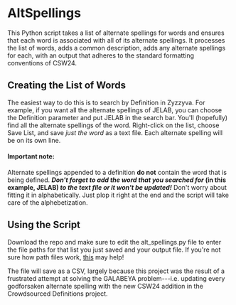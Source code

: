 # AltSpellings
This Python script takes a list of alternate spellings for words and ensures that each word is associated with all of its alternate spellings. It processes the list of words, adds a common description, adds any alternate spellings for each, with an output that adheres to the standard formatting conventions of CSW24.

## Creating the List of Words
<p>The easiest way to do this is to search by Definition in Zyzzyva. For example, if you want all the alternate spellings of JELAB, you can choose the Definition parameter and put JELAB in the search bar. You'll (hopefully) find all the alternate spellings of the word. Right-click on the list, choose Save List, and save <i>just the word</i> as a text file. Each alternate spelling will be on its own line.</p>
<p><h4>Important note:</h4> Alternate spellings appended to a definition <b>do not</b> contain the word that is being defined. <b><i>Don't forget to add the word that you searched for</i> (in this example, JELAB) <i>to the text file or it won't be updated!</i></b> Don't worry about fitting it in alphabetically. Just plop it right at the end and the script will take care of the alphebetization. </p>

## Using the Script
Download the repo and make sure to edit the alt_spellings.py file to enter the file paths for that list you just saved and your output file. If you're not sure how path files work, <a href="https://github.com/ithaka/constellate-notebooks/blob/master/Python-intermediate/python-intermediate-3.ipynb">this</a> may help!

The file will save as a CSV, largely because this project was the result of a frustrated attempt at solving the GALABEYA problem---i.e. updating every godforsaken alternate spelling with the new CSW24 addition in the Crowdsourced Definitions project.
